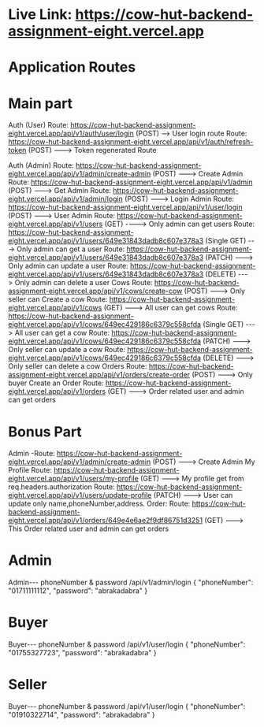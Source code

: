 # Live Link: https://cow-hut-backend-assignment-eight.vercel.app

# Application Routes

# Main part

Auth (User)
Route: https://cow-hut-backend-assignment-eight.vercel.app/api/v1/auth/user/login (POST)
--> User login route
Route: https://cow-hut-backend-assignment-eight.vercel.app/api/v1/auth/refresh-token (POST)
---> Token regenerated Route

Auth (Admin)
Route: https://cow-hut-backend-assignment-eight.vercel.app/api/v1/admin/create-admin (POST)
---> Create Admin
Route: https://cow-hut-backend-assignment-eight.vercel.app/api/v1/admin (POST)
---> Get Admin
Route: https://cow-hut-backend-assignment-eight.vercel.app/api/v1/admin/login (POST)
---> Login Admin
Route: https://cow-hut-backend-assignment-eight.vercel.app/api/v1/user/login (POST)
---> User Admin
Route: https://cow-hut-backend-assignment-eight.vercel.app/api/v1/users (GET)
----> Only admin can get users
Route: https://cow-hut-backend-assignment-eight.vercel.app/api/v1/users/649e31843dadb8c607e378a3 (Single GET)
---> Only admin can get a user
Route: https://cow-hut-backend-assignment-eight.vercel.app/api/v1/users/649e31843dadb8c607e378a3 (PATCH)
---> Only admin can update a user
Route: https://cow-hut-backend-assignment-eight.vercel.app/api/v1/users/649e31843dadb8c607e378a3 (DELETE)
---> Only admin can delete a user
Cows
Route: https://cow-hut-backend-assignment-eight.vercel.app/api/v1/cows/create-cow (POST)
---> Only seller can Create a cow
Route: https://cow-hut-backend-assignment-eight.vercel.app/api/v1/cows (GET)
---> All user can get cows
Route: https://cow-hut-backend-assignment-eight.vercel.app/api/v1/cows/649ec429186c6379c558cfda (Single GET)
---> All user can get a cow
Route: https://cow-hut-backend-assignment-eight.vercel.app/api/v1/cows/649ec429186c6379c558cfda (PATCH)
---> Only seller can update a cow
Route: https://cow-hut-backend-assignment-eight.vercel.app/api/v1/cows/649ec429186c6379c558cfda (DELETE)
---> Only seller can delete a cow
Orders
Route: https://cow-hut-backend-assignment-eight.vercel.app/api/v1/orders/create-order (POST)
---> Only buyer Create an Order
Route: https://cow-hut-backend-assignment-eight.vercel.app/api/v1/orders (GET)
---> Order related user and admin can get orders

# Bonus Part

Admin
-Route: https://cow-hut-backend-assignment-eight.vercel.app/api/v1/admin/create-admin (POST)
---> Create Admin
My Profile
Route: https://cow-hut-backend-assignment-eight.vercel.app/api/v1/users/my-profile (GET)
---> My profile get from req.headers.authorization
Route: https://cow-hut-backend-assignment-eight.vercel.app/api/v1/users/update-profile (PATCH)
---> User can update only name,phoneNumber,address.
Order:
Route: https://cow-hut-backend-assignment-eight.vercel.app/api/v1/orders/649e4e6ae2f9df86751d3251 (GET)
---> This Order related user and admin can get orders

# Admin

Admin--- phoneNumber & password /api/v1/admin/login
{
"phoneNumber": "01711111112",
"password": "abrakadabra"
}

# Buyer

Buyer--- phoneNumber & password /api/v1/user/login
{
"phoneNumber": "01755327723",
"password": "abrakadabra"
}

# Seller

Buyer--- phoneNumber & password /api/v1/user/login
{
"phoneNumber": "01910322714",
"password": "abrakadabra"
}
